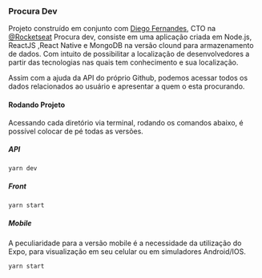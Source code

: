 ### Procura Dev

Projeto construído em conjunto com [Diego Fernandes](http://github.com/diego3g), CTO na [@Rocketseat](https://github.com/Rocketseat)
Procura dev, consiste em uma aplicação criada em Node.js, ReactJS ,React Native e MongoDB na versão clound para armazenamento de dados.
Com intuito de possibilitar a localização de desenvolvedores a partir das tecnologias nas quais tem conhecimento e sua localização.

Assim com a ajuda da API do próprio Github, podemos acessar todos os dados relacionados ao usuário e apresentar a quem o esta procurando.

#### Rodando Projeto

Acessando cada diretório via terminal, rodando os comandos abaixo, é possível colocar de pé todas as versões.

##### API

    yarn dev

##### Front

    yarn start

##### Mobile

A peculiaridade para a versão mobile é a necessidade da utilização do Expo, para visualização em seu celular ou em simuladores Android/IOS.

    yarn start

